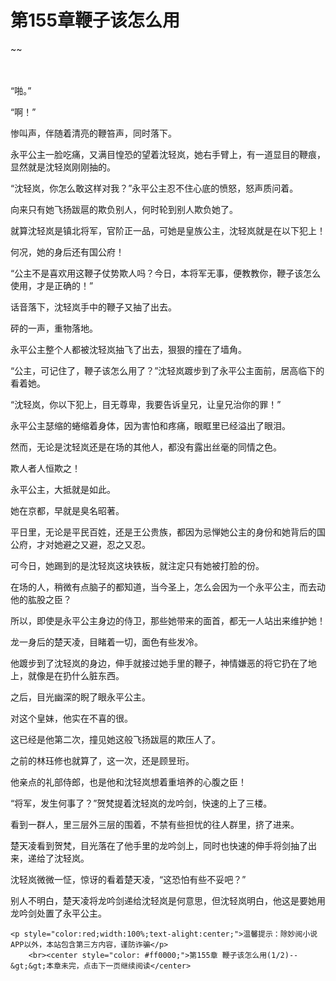 # 第155章鞭子该怎么用
~~
    	    <p name="pagetop" href="javascript:void(0);" onclick="return false" style="line-height: 35px;padding: 10px;color: #333;"> </p><p>“啪。”</p><p>“啊！”</p><p>惨叫声，伴随着清亮的鞭笞声，同时落下。</p><p>永平公主一脸吃痛，又满目惶恐的望着沈轻岚，她右手臂上，有一道显目的鞭痕，显然就是沈轻岚刚刚抽的。</p><p>“沈轻岚，你怎么敢这样对我？”永平公主忍不住心底的愤怒，怒声质问着。</p><p>向来只有她飞扬跋扈的欺负别人，何时轮到别人欺负她了。</p><p>就算沈轻岚是镇北将军，官阶正一品，可她是皇族公主，沈轻岚就是在以下犯上！</p><p>何况，她的身后还有国公府！</p><p>“公主不是喜欢用这鞭子仗势欺人吗？今日，本将军无事，便教教你，鞭子该怎么使用，才是正确的！”</p><p>话音落下，沈轻岚手中的鞭子又抽了出去。</p><p>砰的一声，重物落地。</p><p>永平公主整个人都被沈轻岚抽飞了出去，狠狠的撞在了墙角。</p><p>“公主，可记住了，鞭子该怎么用了？”沈轻岚踱步到了永平公主面前，居高临下的看着她。</p><p>“沈轻岚，你以下犯上，目无尊卑，我要告诉皇兄，让皇兄治你的罪！”</p><p>永平公主瑟缩的蜷缩着身体，因为害怕和疼痛，眼眶里已经溢出了眼泪。</p><p>然而，无论是沈轻岚还是在场的其他人，都没有露出丝毫的同情之色。</p><p>欺人者人恒欺之！</p><p>永平公主，大抵就是如此。</p><p>她在京都，早就是臭名昭著。</p><p>平日里，无论是平民百姓，还是王公贵族，都因为忌惮她公主的身份和她背后的国公府，才对她避之又避，忍之又忍。</p><p>可今日，她踢到的是沈轻岚这块铁板，就注定只有她被打脸的份。</p><p>在场的人，稍微有点脑子的都知道，当今圣上，怎么会因为一个永平公主，而去动他的肱股之臣？</p><p>所以，即使是永平公主身边的侍卫，那些她带来的面首，都无一人站出来维护她！</p><p>龙一身后的楚天凌，目睹着一切，面色有些发冷。</p><p>他踱步到了沈轻岚的身边，伸手就接过她手里的鞭子，神情嫌恶的将它扔在了地上，就像是在扔什么脏东西。</p><p>之后，目光幽深的睨了眼永平公主。</p><p>对这个皇妹，他实在不喜的很。</p><p>这已经是他第二次，撞见她这般飞扬跋扈的欺压人了。</p><p>之前的林珏修也就算了，这一次，还是顾昱珩。</p><p>他亲点的礼部侍郎，也是他和沈轻岚想着重培养的心腹之臣！</p><p>“将军，发生何事了？”贺梵提着沈轻岚的龙吟剑，快速的上了三楼。</p><p>看到一群人，里三层外三层的围着，不禁有些担忧的往人群里，挤了进来。</p><p>楚天凌看到贺梵，目光落在了他手里的龙吟剑上，同时也快速的伸手将剑抽了出来，递给了沈轻岚。</p><p>沈轻岚微微一怔，惊讶的看着楚天凌，“这恐怕有些不妥吧？”</p><p>别人不明白，楚天凌将龙吟剑递给沈轻岚是何意思，但沈轻岚明白，他这是要她用龙吟剑处置了永平公主。</p>
    	
   	<p style="color:red;width:100%;text-alight:center;">温馨提示：除妙阅小说APP以外，本站包含第三方内容，谨防诈骗</p>
    	<br><center style="color: #ff0000;">第155章 鞭子该怎么用(1/2)--&gt;&gt;本章未完，点击下一页继续阅读</center>
    	